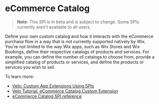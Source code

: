 # eCommerce Catalog
  
>**Note**: This SPI is in beta and is subject to change. Some SPIs currently aren't available to all users.

Define your own custom catalog and how it interacts with the eCommerce purchase flow in a way that is not currently supported natively by Wix. You're not limited to the way Wix apps, such as Wix Stores and Wix Bookings, define their respective catalogs of products and services. For example, you can define the number of catalogs to choose from, provide a simplified catalog of products or services, and define the products or services you wish to sell.

To learn more: 
+ [Velo: Custom App Extensions Using SPIs](https://support.wix.com/en/article/velo-custom-business-app-extensions-using-spis-beta)
+ [Velo Tutorial: eCommerce Catalog Custom Extension](https://support.wix.com/en/article/velo-ecommerce-custom-catalog-integration)
+ [eCommerce Catalog SPI reference](https://www.wix.com/velo/reference/spis/ecom-catalog)